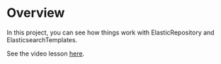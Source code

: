 
# Overview
In this project, you can see how things work with ElasticRepository and
ElasticsearchTemplates.

See the video lesson [here](https://youtu.be/ozZMFeS8mSI).